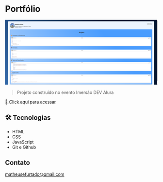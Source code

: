 # Portfólio

![preview](./.github/preview.png)


> Projeto construído no evento Imersão DEV Alura

[🔗 Click aqui para acessar](https://matheusfurts.github.io/Portfolio)

## 🛠 Tecnologias

- HTML
- CSS
- JavaScript
- Git e Github

## Contato

matheusefurtado@gmail.com